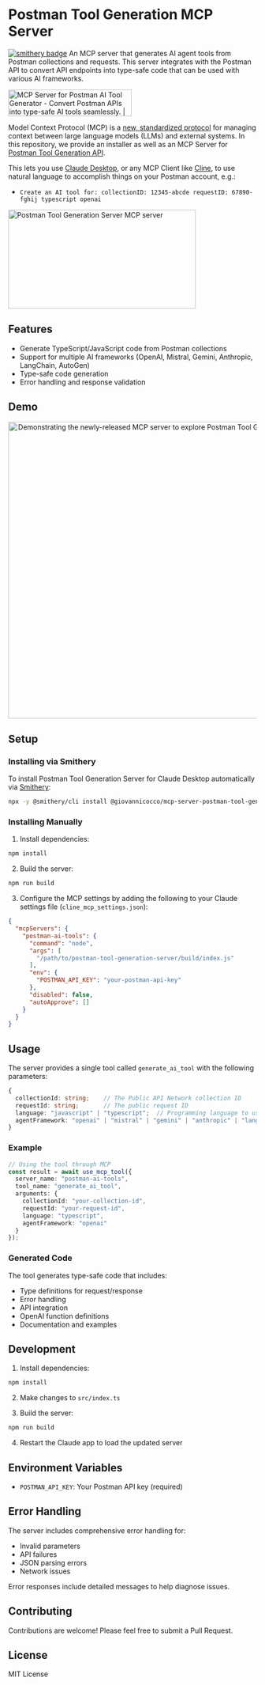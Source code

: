 # Postman Tool Generation MCP Server

[![smithery badge](https://smithery.ai/badge/@giovannicocco/mcp-server-postman-tool-generation)](https://smithery.ai/server/@giovannicocco/mcp-server-postman-tool-generation)
An MCP server that generates AI agent tools from Postman collections and requests. This server integrates with the Postman API to convert API endpoints into type-safe code that can be used with various AI frameworks.

<a href="https://www.producthunt.com/posts/mcp-server-for-postman-ai-tool-generator?embed=true&utm_source=badge-featured&utm_medium=badge&utm_souce=badge-mcp&#0045;server&#0045;for&#0045;postman&#0045;ai&#0045;tool&#0045;generator" target="_blank"><img src="https://api.producthunt.com/widgets/embed-image/v1/featured.svg?post_id=824239&theme=dark&t=1737988039824" alt="MCP&#0032;Server&#0032;for&#0032;Postman&#0032;AI&#0032;Tool&#0032;Generator - Convert&#0032;Postman&#0032;APIs&#0032;into&#0032;type&#0045;safe&#0032;AI&#0032;tools&#0032;seamlessly&#0046; | Product Hunt" style="width: 250px; height: 54px;" width="250" height="54" /></a>

Model Context Protocol (MCP) is a [new, standardized protocol](https://modelcontextprotocol.io/introduction) for managing context between large language models (LLMs) and external systems. In this repository, we provide an installer as well as an MCP Server for [Postman Tool Generation API](https://api.getpostman.com/postbot/generations/tool).

This lets you use [Claude Desktop](https://claude.ai/download), or any MCP Client like [Cline](https://github.com/cline/cline), to use natural language to accomplish things on your Postman account, e.g.:

* `Create an AI tool for:
collectionID: 12345-abcde
requestID: 67890-fghij
typescript
openai`

<a href="https://glama.ai/mcp/servers/36hxinm405"><img width="380" height="200" src="https://glama.ai/mcp/servers/36hxinm405/badge" alt="Postman Tool Generation Server MCP server" /></a>

## Features

- Generate TypeScript/JavaScript code from Postman collections
- Support for multiple AI frameworks (OpenAI, Mistral, Gemini, Anthropic, LangChain, AutoGen)
- Type-safe code generation
- Error handling and response validation

## Demo

<div align="center">
  <a href="https://youtu.be/G1O9ECYRk1M" alt="Demonstrating the newly-released MCP server to explore Postman Tool Generation API">
    <img src="https://img.youtube.com/vi/G1O9ECYRk1M/maxresdefault.jpg" alt="Demonstrating the newly-released MCP server to explore Postman Tool Generation API" width="600"/>
  </a>
</div>

## Setup

### Installing via Smithery

To install Postman Tool Generation Server for Claude Desktop automatically via [Smithery](https://smithery.ai/server/@giovannicocco/mcp-server-postman-tool-generation):

```bash
npx -y @smithery/cli install @giovannicocco/mcp-server-postman-tool-generation --client claude
```

### Installing Manually
1. Install dependencies:
```bash
npm install
```

2. Build the server:
```bash
npm run build
```

3. Configure the MCP settings by adding the following to your Claude settings file (`cline_mcp_settings.json`):
```json
{
  "mcpServers": {
    "postman-ai-tools": {
      "command": "node",
      "args": [
        "/path/to/postman-tool-generation-server/build/index.js"
      ],
      "env": {
        "POSTMAN_API_KEY": "your-postman-api-key"
      },
      "disabled": false,
      "autoApprove": []
    }
  }
}
```

## Usage

The server provides a single tool called `generate_ai_tool` with the following parameters:

```typescript
{
  collectionId: string;    // The Public API Network collection ID
  requestId: string;       // The public request ID
  language: "javascript" | "typescript";  // Programming language to use
  agentFramework: "openai" | "mistral" | "gemini" | "anthropic" | "langchain" | "autogen";  // AI framework
}
```

### Example

```typescript
// Using the tool through MCP
const result = await use_mcp_tool({
  server_name: "postman-ai-tools",
  tool_name: "generate_ai_tool",
  arguments: {
    collectionId: "your-collection-id",
    requestId: "your-request-id",
    language: "typescript",
    agentFramework: "openai"
  }
});
```

### Generated Code

The tool generates type-safe code that includes:

- Type definitions for request/response
- Error handling
- API integration
- OpenAI function definitions
- Documentation and examples

## Development

1. Install dependencies:
```bash
npm install
```

2. Make changes to `src/index.ts`

3. Build the server:
```bash
npm run build
```

4. Restart the Claude app to load the updated server

## Environment Variables

- `POSTMAN_API_KEY`: Your Postman API key (required)

## Error Handling

The server includes comprehensive error handling for:
- Invalid parameters
- API failures
- JSON parsing errors
- Network issues

Error responses include detailed messages to help diagnose issues.

## Contributing

Contributions are welcome! Please feel free to submit a Pull Request.

## License

MIT License
